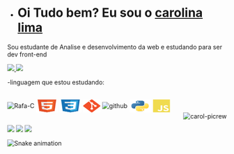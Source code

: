 -  <h1 align="left">
    Oi Tudo bem? Eu sou o 
    <a href="https://https://www.instagram.com/eucarol_rodriguez/">carolina lima</a>
  </h1>
<p align="left">
    Sou estudante de Analise e desenvolvimento da web e estudando para ser dev front-end 



 <div align=left">
  <a href="https://github.com/carolinalima874">
    <img height="150em" src="https://github-readme-stats.vercel.app/api?username=carolinalima&count_private=true&include_all_commits=true&show_icons=true&theme=dracula&hide_border=false&show_owner=true"/>
    <img height="150em" src="https://github-readme-stats.vercel.app/api/top-langs/?username=duribeiro&theme=dracula&hide_border=false&&layout=compact"/>
  </a> 
     
-linguagem que estou estudando:   
<div style="display: inline_block"><br>
  <img align="center" alt="Rafa-C" height="30" width="50" src="https://img2.gratispng.com/20180405/doe/kisspng-the-c-programming-language-computer-programming-co-programmer-5ac6bd83099b97.1672069615229740830394.jpg">
  <img align="center" alt="Rafa-HTML" height="30" width="50" src="https://raw.githubusercontent.com/devicons/devicon/master/icons/html5/html5-original.svg">
  <img align="center" alt="Rafa-CSS" height="30" width="50" src="https://raw.githubusercontent.com/devicons/devicon/master/icons/css3/css3-original.svg">
 <img align="center" alt="git" height="30" width="40" src="https://raw.githubusercontent.com/devicons/devicon/master/icons/git/git-original.svg">
 
 <img align="center" alt="github" height="35" width="35" src="https://img1.gratispng.com/20180514/hcq/kisspng-github-logo-repository-computer-icons-5afa376beb2671.4883383715263476279632.jpg">
  <img align="center" alt="Rafa-Python" height="30" width="50"src="https://raw.githubusercontent.com/devicons/devicon/master/icons/python/python-original.svg">
  <img align="center" alt="Js" height="30" width="40" src="https://raw.githubusercontent.com/devicons/devicon/master/icons/javascript/javascript-plain.svg"></div> <img align="right" alt="carol-picrew" height="150"src="https://media.discordapp.net/attachments/1143989086437265538/1143994229652209714/20230823_161134.gif">
 

 
##
<div> 

  <a href="https://instagram.com/eucarol_rodriguez" target="_blank"><img src="https://img.shields.io/badge/-Instagram-%23E4405F?style=for-the-badge&logo=instagram&logoColor=white" target="_blank"></a>
  <a href = "mailto:carolinalima894@gmail.com"><img src="https://img.shields.io/badge/-Gmail-%23333?style=for-the-badge&logo=gmail&logoColor=white" target="_blank"></a>
  <a href="https://www.linkedin.com/in//carol-lima-6930b028a/-45875016a" target="_blank"><img src="https://img.shields.io/badge/-LinkedIn-%230077B5?style=for-the-badge&logo=linkedin&logoColor=white" target="_blank"></a> 
  
<div align="left">

  ![Snake animation](https://github.com/danielbped/danielbped/blob/output/github-contribution-grid-snake.svg)
  


